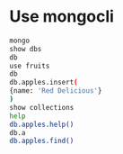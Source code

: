 # Use mongocli
```bash
mongo
show dbs
db
use fruits
db
db.apples.insert(
{name: 'Red Delicious'}
)
show collections
help
db.apples.help()
db.a
db.apples.find()
```
